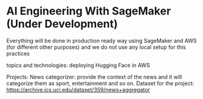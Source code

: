 # AI Engineering With SageMaker (Under Development)

Everything will be done in production ready way using SageMaker and AWS (for different other purposes)
and we do not use any local setup for this practices

topics and technologies:
deploying Hugging Face in AWS

Projects:
News categorizer:
provide the context of the news and it will categorize them as sport, entertainment and so on.
Dataset for the project:
https://archive.ics.uci.edu/dataset/359/news+aggregator
